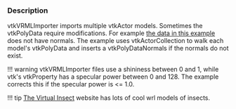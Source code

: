 ### Description

vtkVRMLImporter imports multiple vtkActor models. Sometimes the vtkPolyData require modifications. For example [the data in this example](http://alexei.nfshost.com/3d/grasshop.wrl) does not have normals. The example uses vtkActorCollection to walk each model's vtkPolyData and inserts a vtkPolyDataNormals if the normals do not exist.

!!! warning
    vtkVRMLImporter files use a shininess between 0 and 1, while vtk's vtkProperty has a specular power between 0 and 128. The example corrects this if the specular power is <= 1.0.

!!! tip
    [The Virtual Insect](http://alexei.nfshost.com/3d/virtual.htmls) website has lots of cool wrl models of insects.
